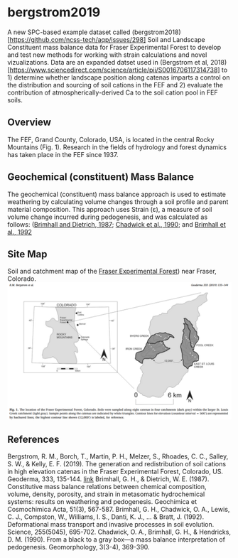 # bergstrom2019
A new SPC-based example dataset called (bergstrom2018)[https://github.com/ncss-tech/aqp/issues/298]  Soil and Landscape Constituent mass balance data for Fraser Experimental Forest to develop and test new methods for working with strain calculations and novel vizualizations. Data are an expanded datset used in (Bergstrom et al, 2018)[https://www.sciencedirect.com/science/article/pii/S0016706117314738] to 1) determine whether landscape position along catenas imparts a control on the distribution and sourcing of soil cations in the FEF and 2) evaluate the contribution of atmospherically-derived Ca to the soil cation pool in FEF soils.

## Overview
The FEF, Grand County, Colorado, USA, is located in the central Rocky Mountains (Fig. 1). Research in the fields of hydrology and forest dynamics has taken place in the FEF since 1937. 

## Geochemical (constituent) Mass Balance
The geochemical (constituent) mass balance approach is used to estimate weathering by calculating volume changes through a soil profile and parent material composition. This approach uses Strain (ε), a measure of soil volume change incurred during pedogenesis, and was calculated as follows: ([Brimhall and Dietrich, 1987](https://www.sciencedirect.com/science/article/abs/pii/0016703787900706); [Chadwick et al., 1990](https://www.sciencedirect.com/science/article/abs/pii/0169555X9090012F); and [Brimhall et al., 1992](https://www.science.org/doi/10.1126/science.255.5045.695)

## Site Map
Soil and catchment map of the [Fraser Experimental Forest](https://www.fs.usda.gov/main/fraser/home)) near Fraser, Colorado.
![sitemap](https://github.com/swsalley/bergstrom2019/blob/master/map.PNG) 

## References
Bergstrom, R. M., Borch, T., Martin, P. H., Melzer, S., Rhoades, C. C., Salley, S. W., & Kelly, E. F. (2019). The generation and redistribution of soil cations in high elevation catenas in the Fraser Experimental Forest, Colorado, US. Geoderma, 333, 135-144. [link](https://doi.org/10.1016/0016-7037(87)90070-6)
Brimhall, G. H., & Dietrich, W. E. (1987). Constitutive mass balance relations between chemical composition, volume, density, porosity, and strain in metasomatic hydrochemical systems: results on weathering and pedogenesis. Geochimica et Cosmochimica Acta, 51(3), 567-587.
Brimhall, G. H., Chadwick, O. A., Lewis, C. J., Compston, W., Williams, I. S., Danti, K. J., ... & Bratt, J. (1992). Deformational mass transport and invasive processes in soil evolution. Science, 255(5045), 695-702.
Chadwick, O. A., Brimhall, G. H., & Hendricks, D. M. (1990). From a black to a gray box—a mass balance interpretation of pedogenesis. Geomorphology, 3(3-4), 369-390.
